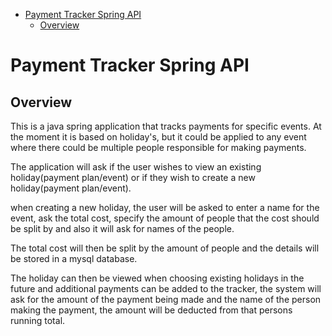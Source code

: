 - [Payment Tracker Spring API](#payment-tracker-spring-api)
  - [Overview](#overview)


# Payment Tracker Spring API

## Overview

This is a java spring application that tracks payments for specific events. At the moment it is based on holiday's, but it could be applied to any event where there could be multiple people responsible for making payments.

The application will ask if the user wishes to view an existing holiday(payment plan/event) or if they wish to create a new holiday(payment plan/event).

when creating a new holiday, the user will be asked to enter a name for the event, ask the total cost, specify the amount of people that the cost should be split by and also it will ask for names of the people.

The total cost will then be split by the amount of people and the details will be stored in a mysql database.

The holiday can then be viewed when choosing existing holidays in the future and additional payments can be added to the tracker, the system will ask for the amount of the payment being made and the name of the person making the payment, the amount will be deducted from that persons running total.

